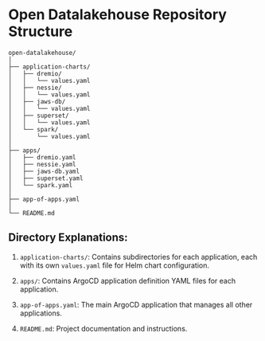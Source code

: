 # Open Datalakehouse Repository Structure

```
open-datalakehouse/
│
├── application-charts/
│   ├── dremio/
│   │   └── values.yaml
│   ├── nessie/
│   │   └── values.yaml
│   ├── jaws-db/
│   │   └── values.yaml
│   ├── superset/
│   │   └── values.yaml
│   └── spark/
│       └── values.yaml
│
├── apps/
│   ├── dremio.yaml
│   ├── nessie.yaml
│   ├── jaws-db.yaml
│   ├── superset.yaml
│   └── spark.yaml
│
├── app-of-apps.yaml
│
└── README.md
```

## Directory Explanations:

1. `application-charts/`: Contains subdirectories for each application, each with its own `values.yaml` file for Helm chart configuration.

2. `apps/`: Contains ArgoCD application definition YAML files for each application.

3. `app-of-apps.yaml`: The main ArgoCD application that manages all other applications.

4. `README.md`: Project documentation and instructions.
```
